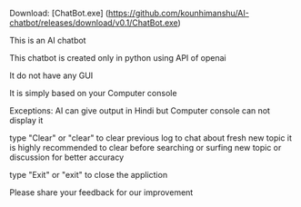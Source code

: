 Download: [ChatBot.exe] (https://github.com/kounhimanshu/AI-chatbot/releases/download/v0.1/ChatBot.exe)

This is an AI chatbot 

This chatbot is created only in python using API of openai

It do not have any GUI

It is simply based on your Computer console

Exceptions: AI can give output in Hindi but Computer console can not display it

type "Clear" or "clear" to clear previous log to chat about fresh new topic 
it is highly recommended to clear before searching or surfing new topic or discussion for better accuracy

type "Exit" or "exit" to close the appliction

Please share your feedback for our improvement
